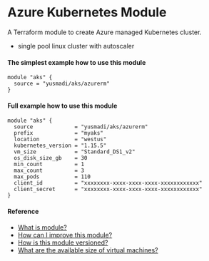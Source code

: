 # Azure Kubernetes Module
A Terraform module to create Azure managed Kubernetes cluster.

* single pool linux cluster with autoscaler

#### The simplest example how to use this module
```
module "aks" {
  source = "yusmadi/aks/azurerm"
}
```

#### Full example how to use this module
```
module "aks" {
  source             = "yusmadi/aks/azurerm"
  prefix             = "myaks"
  location           = "westus"
  kubernetes_version = "1.15.5"
  vm_size            = "Standard_DS1_v2"
  os_disk_size_gb    = 30
  min_count          = 1
  max_count          = 3
  max_pods           = 110
  client_id          = "xxxxxxxx-xxxx-xxxx-xxxx-xxxxxxxxxxxx"
  client_secret      = "xxxxxxxx-xxxx-xxxx-xxxx-xxxxxxxxxxxx"
}
```

#### Reference

* [What is module?](https://www.terraform.io/docs/configuration/modules.html)
* [How can I improve this module?](https://help.github.com/en/github/collaborating-with-issues-and-pull-requests/proposing-changes-to-your-work-with-pull-requests)
* [How is this module versioned?](https://semver.org/)
* [What are the available size of virtual machines?](https://azure.microsoft.com/en-us/documentation/articles/virtual-machines-size-specs/)


